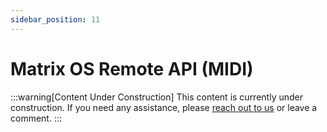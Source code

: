 ```yaml
---
sidebar_position: 11
---
```


# Matrix OS Remote API (MIDI)

:::warning[Content Under Construction]
This content is currently under construction. If you need any assistance, please [reach out to us](/docs/Support/ConnectWithUs) or leave a comment.
:::
